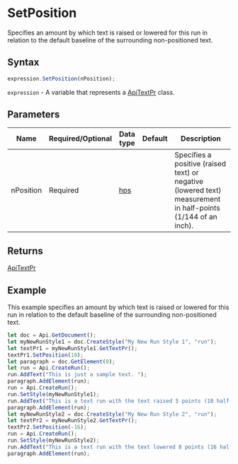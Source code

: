 # SetPosition

Specifies an amount by which text is raised or lowered for this run in relation to the default
baseline of the surrounding non-positioned text.

## Syntax

```javascript
expression.SetPosition(nPosition);
```

`expression` - A variable that represents a [ApiTextPr](../ApiTextPr.md) class.

## Parameters

| **Name** | **Required/Optional** | **Data type** | **Default** | **Description** |
| ------------- | ------------- | ------------- | ------------- | ------------- |
| nPosition | Required | [hps](../../Enumeration/hps.md) |  | Specifies a positive (raised text) or negative (lowered text) measurement in half-points (1/144 of an inch). |

## Returns

[ApiTextPr](../../ApiTextPr/ApiTextPr.md)

## Example

This example specifies an amount by which text is raised or lowered for this run in relation to the default baseline of the surrounding non-positioned text.

```javascript
let doc = Api.GetDocument();
let myNewRunStyle1 = doc.CreateStyle("My New Run Style 1", "run");
let textPr1 = myNewRunStyle1.GetTextPr();
textPr1.SetPosition(10);
let paragraph = doc.GetElement(0);
let run = Api.CreateRun();
run.AddText("This is just a sample text. ");
paragraph.AddElement(run);
run = Api.CreateRun();
run.SetStyle(myNewRunStyle1);
run.AddText("This is a text run with the text raised 5 points (10 half-points). ");
paragraph.AddElement(run);
let myNewRunStyle2 = doc.CreateStyle("My New Run Style 2", "run");
let textPr2 = myNewRunStyle2.GetTextPr();
textPr2.SetPosition(-16);
run = Api.CreateRun();
run.SetStyle(myNewRunStyle2);
run.AddText("This is a text run with the text lowered 8 points (16 half-points).");
paragraph.AddElement(run);
```
